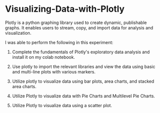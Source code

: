 # Visualizing-Data-with-Plotly
Plotly is a python graphing library used to create dynamic, publishable graphs. It enables users to stream, copy, and import data for analysis and visualization.

I was able to perform the following in this experiment:

1.	Complete the fundamentals of Plotly's exploratory data analysis and install it on my colab notebook.

2.	Use plotly to import the relevant libraries and view the data using basic and multi-line plots with various markers.

3.	Utilize plotly to visualize data using bar plots, area charts, and stacked area charts.

4.	Utilize Plotly to visualize data with Pie Charts and Multilevel Pie Charts.

5.	Utilize Plotly to visualize data using a scatter plot.

